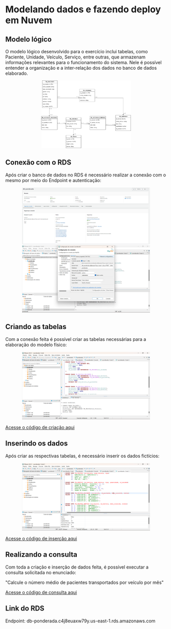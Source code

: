 # Modelando dados e fazendo deploy em Nuvem

## Modelo lógico

O modelo lógico desenvolvido para o exercício inclui tabelas, como Paciente, Unidade, Veículo, Serviço, entre outras, que armazenam informações relevantes para o funcionamento do sistema. Nele é possível entender a organização e a inter-relação dos dados no banco de dados elaborado.

<div align="center">
  <img src="./imagens/modelo_logico.drawio.png" width="280">
</div>

## Conexão com o RDS

Após criar o banco de dados no RDS é necessário realizar a conexão com o mesmo por meio do Endpoint e autenticação:

<div align="center">
  <img src="./imagens/db_rds.png" width="400">
</div>

<div align="center">
  <img src="./imagens/conexao.png" width="400">
</div>

## Criando as tabelas

Com a conexão feita é possível criar as tabelas necessárias para a elaboração do modelo físico:

<div align="center">
  <img src="./imagens/create.png" width="400">
</div>

[Acesse o código de criação aqui](codigos/create_table.sql)

## Inserindo os dados

Após criar as respectivas tabelas, é necessário inserir os dados fictícios:

<div align="center">
  <img src="./imagens/insert.png" width="400">
</div>

[Acesse o código de inserção aqui](codigos/insert_table.sql)

## Realizando a consulta

Com toda a criação e inserção de dados feita, é possível executar a consulta solicitada no enunciado:

"Calcule o número médio de pacientes transportados por veículo por mês"

[Acesse o código de consulta aqui](codigos/query.sql)

## Link do RDS

Endpoint: db-ponderada.c4j8euaxw79y.us-east-1.rds.amazonaws.com